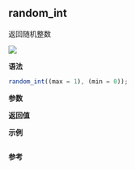 ## random_int

返回随机整数

![](https://img.shields.io/badge/-Number-blue)

**语法**

```js
random_int((max = 1), (min = 0));
```

**参数**

**返回值**

**示例**

```js

```

**参考**
